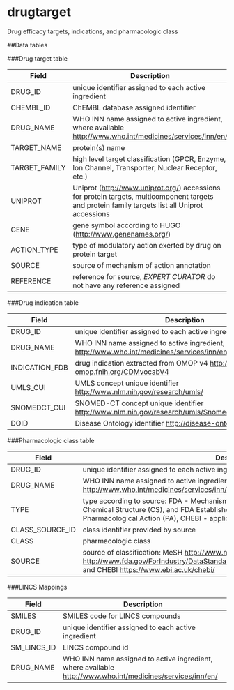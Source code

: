 # drugtarget
Drug efficacy targets, indications, and pharmacologic class

##Data tables

###Drug target table

**Field**       |**Description**
----------------|----------------------------------------------------
DRUG_ID         |unique identifier assigned to each active ingredient
CHEMBL_ID       |ChEMBL database assigned identifier
DRUG_NAME       |WHO INN name assigned to active ingredient, where available http://www.who.int/medicines/services/inn/en/
TARGET_NAME     |protein(s) name
TARGET_FAMILY   |high level target classification (GPCR, Enzyme, Ion Channel, Transporter, Nuclear Receptor, etc.)
UNIPROT         |Uniprot (http://www.uniprot.org/) accessions for protein targets, multicomponent targets and protein family targets list all Uniprot accessions
GENE            |gene symbol according to HUGO (http://www.genenames.org/)
ACTION_TYPE     |type of modulatory action exerted by drug on protein target
SOURCE          |source of mechanism of action annotation
REFERENCE       |reference for source, *EXPERT CURATOR* do not have any reference assigned

###Drug indication table

**Field**       |**Description**
----------------|----------------------------------------------------
DRUG_ID         |unique identifier assigned to each active ingredient
DRUG_NAME       |WHO INN name assigned to active ingredient, where available http://www.who.int/medicines/services/inn/en/
INDICATION_FDB  |drug indication extracted from OMOP v4 http://archive-omop.fnih.org/CDMvocabV4
UMLS_CUI        |UMLS concept unique identifier http://www.nlm.nih.gov/research/umls/
SNOMEDCT_CUI    |SNOMED-CT concept unique identifier http://www.nlm.nih.gov/research/umls/Snomed/snomed_main.html
DOID            |Disease Ontology identifier http://disease-ontology.org/

###Pharmacologic class table

**Field**       |**Description**
----------------|---------------------------------------------------
DRUG_ID         |unique identifier assigned to each active ingredient
DRUG_NAME       |WHO INN name assigned to active ingredient, where available http://www.who.int/medicines/services/inn/en/
TYPE            |type according to source: FDA - Mechanism of Action (MOA), Physiologic Effect (PE), Chemical Structure (CS), and FDA Established Pharmacologic Class (EPC), MeSH - Pharmacological Action (PA), CHEBI - application (has role)
CLASS_SOURCE_ID |class identifier provided by source
CLASS           |pharmacologic class
SOURCE          |source of classification: MeSH http://www.nlm.nih.gov/mesh/pa_abt.html, FDA http://www.fda.gov/ForIndustry/DataStandards/StructuredProductLabeling/ucm162549.htm, and CHEBI https://www.ebi.ac.uk/chebi/

###LINCS Mappings

**Field**       |**Description**
----------------|----------------------------------------------------
SMILES          |SMILES code for LINCS compounds
DRUG_ID         |unique identifier assigned to each active ingredient
SM_LINCS_ID     |LINCS compound id
DRUG_NAME       |WHO INN name assigned to active ingredient, where available http://www.who.int/medicines/services/inn/en/

